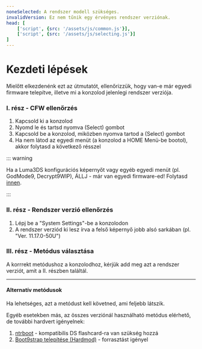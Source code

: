 ```yaml
---
noneSelected: A rendszer modell szükséges.
invalidVersion: Ez nem tűnik egy érvényes rendszer verziónak.
head: [
    ['script', {src: '/assets/js/common.js'}],
    ['script', {src: '/assets/js/selecting.js'}]
]
---
```


# Kezdeti lépések

Mielőtt elkezdenénk ezt az útmutatót, ellenőrizzük, hogy van-e már egyedi firmware telepítve, illetve mi a konzolod jelenlegi rendszer verziója.

### I. rész - CFW ellenőrzés

1. Kapcsold ki a konzolod
2. Nyomd le és tartsd nyomva (Select) gombot
3. Kapcsold be a konzolod, miközben nyomva tartod a (Select) gombot
4. Ha nem látod az egyedi menüt (a konzolod a HOME Menü-be bootol), akkor folytasd a következő résszel

::: warning

Ha a Luma3DS konfigurációs képernyőt vagy egyéb egyedi menüt (pl. GodMode9, Decrypt9WIP), ÁLLJ - már van egyedi firmware-ed! Folytasd [innen](checking-for-cfw#what-to-do-next).

:::

### II. rész - Rendszer verzió ellenőrzés

1. Lépj be a "System Settings"-be a konzolodon
2. A rendszer verziód ki lesz írva a felső képernyő jobb alsó sarkában (pl. "Ver. 11.17.0-50U")

### III. rész - Metódus választása

A korrrekt metódushoz a konzolodhoz, kérjük add meg azt a rendszer verziót, amit a II. részben találtál.

<!--@include: @/_internal/consoleVersionSelect.html -->

---

#### Alternatív metódusok

Ha lehetséges, azt a metódust kell követned, ami feljebb látszik.

Egyéb esetekben más, az összes verziónál használható metódus elérhető, de további hardvert igényelnek:

1. [ntrboot](ntrboot) - kompatibilis DS flashcard-ra van szükség hozzá
2. [Boot9strap telepítése (Hardmod)](installing-boot9strap-\(hardmod\)) - forrasztást igényel
